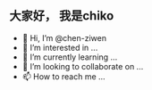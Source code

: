## 大家好， 我是chiko
- 👋 Hi, I’m @chen-ziwen
- 👀 I’m interested in ...
- 🌱 I’m currently learning ...
- 💞️ I’m looking to collaborate on ...
- 📫 How to reach me ...

<!---
chen-ziwen/chen-ziwen is a ✨ special ✨ repository because its `README.md` (this file) appears on your GitHub profile.
You can click the Preview link to take a look at your changes.
--->
